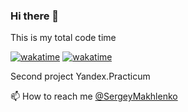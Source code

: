 ### Hi there 👋

This is my total code time

[![wakatime](https://wakatime.com/badge/github/mahlenko/unsplash-practicum.svg)](https://wakatime.com/badge/github/mahlenko/unsplash-practicum)
[![wakatime](https://wakatime.com/badge/user/508ba676-28fa-4f31-8af8-1dbd84610dad/project/3a749d0b-8a06-4d30-8412-99ef897c4b72.svg)](https://wakatime.com/badge/user/508ba676-28fa-4f31-8af8-1dbd84610dad/project/3a749d0b-8a06-4d30-8412-99ef897c4b72)

Second project Yandex.Practicum

📫 How to reach me [@SergeyMakhlenko](https://t.me/sergeymakhlenko)